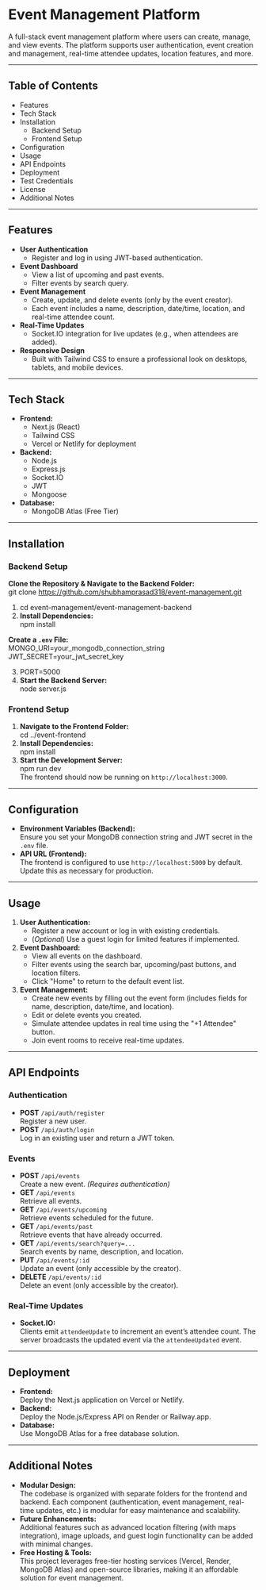 # **Event Management Platform**

A full-stack event management platform where users can create, manage, and view events. The platform supports user authentication, event creation and management, real-time attendee updates, location features, and more.

---

## **Table of Contents**

* Features  
* Tech Stack  
* Installation  
  * Backend Setup  
  * Frontend Setup  
* Configuration  
* Usage  
* API Endpoints  
* Deployment  
* Test Credentials  
* License  
* Additional Notes

---

## **Features**

* **User Authentication**  
  * Register and log in using JWT-based authentication.  
* **Event Dashboard**  
  * View a list of upcoming and past events.  
  * Filter events by search query.  
* **Event Management**  
  * Create, update, and delete events (only by the event creator).  
  * Each event includes a name, description, date/time, location, and real-time attendee count.  
* **Real-Time Updates**  
  * Socket.IO integration for live updates (e.g., when attendees are added).  
* **Responsive Design**  
  * Built with Tailwind CSS to ensure a professional look on desktops, tablets, and mobile devices.

---

## **Tech Stack**

* **Frontend:**  
  * Next.js (React)  
  * Tailwind CSS  
  * Vercel or Netlify for deployment  
* **Backend:**  
  * Node.js  
  * Express.js  
  * Socket.IO  
  * JWT  
  * Mongoose  
* **Database:**  
  * MongoDB Atlas (Free Tier)

---

## **Installation**

### **Backend Setup**

**Clone the Repository & Navigate to the Backend Folder:**  
git clone https://github.com/shubhamprasad318/event-management.git  

1. cd event-management/event-management-backend   
2. **Install Dependencies:**  
   npm install

**Create a `.env` File:**  
MONGO\_URI=your\_mongodb\_connection\_string    
JWT\_SECRET=your\_jwt\_secret\_key  

3. PORT=5000   
4. **Start the Backend Server:**  
   node server.js

### **Frontend Setup**

1. **Navigate to the Frontend Folder:**  
   cd ../event-frontend  
2. **Install Dependencies:**  
   npm install   
3. **Start the Development Server:**  
   npm run dev   
    The frontend should now be running on `http://localhost:3000`.

---

## **Configuration**

* **Environment Variables (Backend):**  
  Ensure you set your MongoDB connection string and JWT secret in the `.env` file.  
* **API URL (Frontend):**  
  The frontend is configured to use `http://localhost:5000` by default. Update this as necessary for production.

---

## **Usage**

1. **User Authentication:**  
   * Register a new account or log in with existing credentials.  
   * (*Optional*) Use a guest login for limited features if implemented.  
2. **Event Dashboard:**  
   * View all events on the dashboard.  
   * Filter events using the search bar, upcoming/past buttons, and location filters.  
   * Click "Home" to return to the default event list.  
3. **Event Management:**  
   * Create new events by filling out the event form (includes fields for name, description, date/time, and location).  
   * Edit or delete events you created.  
   * Simulate attendee updates in real time using the "+1 Attendee" button.  
   * Join event rooms to receive real-time updates.

---

## **API Endpoints**

### **Authentication**

* **POST** `/api/auth/register`  
  Register a new user.  
* **POST** `/api/auth/login`  
  Log in an existing user and return a JWT token.

### **Events**

* **POST** `/api/events`  
  Create a new event. *(Requires authentication)*  
* **GET** `/api/events`  
  Retrieve all events.  
* **GET** `/api/events/upcoming`  
  Retrieve events scheduled for the future.  
* **GET** `/api/events/past`  
  Retrieve events that have already occurred.  
* **GET** `/api/events/search?query=...`  
  Search events by name, description, and location.  
* **PUT** `/api/events/:id`  
  Update an event (only accessible by the creator).  
* **DELETE** `/api/events/:id`  
  Delete an event (only accessible by the creator).

### **Real-Time Updates**

* **Socket.IO:**  
  Clients emit `attendeeUpdate` to increment an event’s attendee count. The server broadcasts the updated event via the `attendeeUpdated` event.

---

## **Deployment**

* **Frontend:**  
  Deploy the Next.js application on Vercel or Netlify.  
* **Backend:**  
  Deploy the Node.js/Express API on Render or Railway.app.  
* **Database:**  
  Use MongoDB Atlas for a free database solution.

---

## **Additional Notes**

* **Modular Design:**  
  The codebase is organized with separate folders for the frontend and backend. Each component (authentication, event management, real-time updates, etc.) is modular for easy maintenance and scalability.  
* **Future Enhancements:**  
  Additional features such as advanced location filtering (with maps integration), image uploads, and guest login functionality can be added with minimal changes.  
* **Free Hosting & Tools:**  
  This project leverages free-tier hosting services (Vercel, Render, MongoDB Atlas) and open-source libraries, making it an affordable solution for event management.

